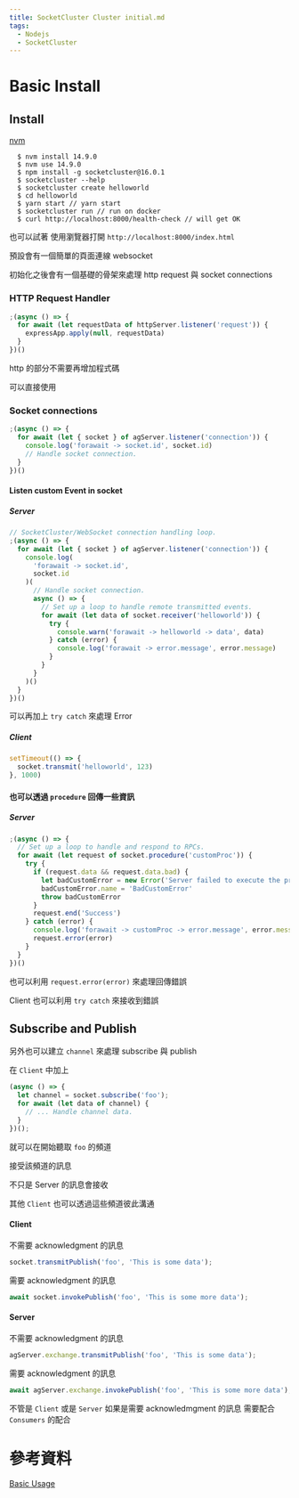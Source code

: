 ```yaml
---
title: SocketCluster Cluster initial.md
tags:
  - Nodejs
  - SocketCluster
---
```


# Basic Install

## Install

[nvm](https://github.com/nvm-sh/nvm)

```
  $ nvm install 14.9.0
  $ nvm use 14.9.0
  $ npm install -g socketcluster@16.0.1
  $ socketcluster --help
  $ socketcluster create helloworld
  $ cd helloworld
  $ yarn start // yarn start
  $ socketcluster run // run on docker
  $ curl http://localhost:8000/health-check // will get OK
```

也可以試著 使用瀏覽器打開 `http://localhost:8000/index.html`

預設會有一個簡單的頁面連線 websocket

初始化之後會有一個基礎的骨架來處理 http request 與 socket connections

### HTTP Request Handler

```javascript
;(async () => {
  for await (let requestData of httpServer.listener('request')) {
    expressApp.apply(null, requestData)
  }
})()
```

http 的部分不需要再增加程式碼

可以直接使用

### Socket connections

```javascript
;(async () => {
  for await (let { socket } of agServer.listener('connection')) {
    console.log('forawait -> socket.id', socket.id)
    // Handle socket connection.
  }
})()
```

#### Listen custom Event in socket

##### Server

```javascript
// SocketCluster/WebSocket connection handling loop.
;(async () => {
  for await (let { socket } of agServer.listener('connection')) {
    console.log(
      'forawait -> socket.id',
      socket.id
    )(
      // Handle socket connection.
      async () => {
        // Set up a loop to handle remote transmitted events.
        for await (let data of socket.receiver('helloworld')) {
          try {
            console.warn('forawait -> helloworld -> data', data)
          } catch (error) {
            console.log('forawait -> error.message', error.message)
          }          
        }
      }
    )()
  }
})()
```

可以再加上 `try catch` 來處理 Error

##### Client

```javascript
setTimeout(() => {
  socket.transmit('helloworld', 123)
}, 1000)
```

#### 也可以透過 `procedure` 回傳一些資訊

##### Server

```javascript
;(async () => {
  // Set up a loop to handle and respond to RPCs.
  for await (let request of socket.procedure('customProc')) {
    try {
      if (request.data && request.data.bad) {
        let badCustomError = new Error('Server failed to execute the procedure')
        badCustomError.name = 'BadCustomError'
        throw badCustomError
      }
      request.end('Success')
    } catch (error) {
      console.log('forawait -> customProc -> error.message', error.message)
      request.error(error)
    }
  }
})()
```

也可以利用 `request.error(error)` 來處理回傳錯誤

Client 也可以利用 `try catch` 來接收到錯誤

## Subscribe and Publish

另外也可以建立 `channel` 來處理 subscribe 與 publish

在 `Client` 中加上

```javascript
(async () => {
  let channel = socket.subscribe('foo');
  for await (let data of channel) {
    // ... Handle channel data.
  }
})();
```

就可以在開始聽取 `foo` 的頻道

接受該頻道的訊息

不只是 Server 的訊息會接收

其他 `Client` 也可以透過這些頻道彼此溝通

#### Client

不需要 acknowledgment 的訊息

```javascript
socket.transmitPublish('foo', 'This is some data');
```

需要 acknowledgment 的訊息

```javascript
await socket.invokePublish('foo', 'This is some more data');
```

#### Server

不需要 acknowledgment 的訊息

```javascript
agServer.exchange.transmitPublish('foo', 'This is some data');
```

需要 acknowledgment 的訊息

```javascript
await agServer.exchange.invokePublish('foo', 'This is some more data');
```

不管是 `Client` 或是 `Server` 如果是需要 acknowledmgment 的訊息
需要配合 `Consumers` 的配合

# 參考資料

[Basic Usage](https://socketcluster.io/docs/basic-usage/)
